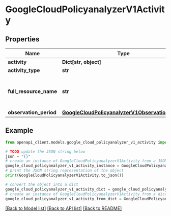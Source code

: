 # GoogleCloudPolicyanalyzerV1Activity


## Properties

Name | Type | Description | Notes
------------ | ------------- | ------------- | -------------
**activity** | **Dict[str, object]** | A struct of custom fields to explain the activity. | [optional] 
**activity_type** | **str** | The type of the activity. | [optional] 
**full_resource_name** | **str** | The full resource name that identifies the resource. For examples of full resource names for Google Cloud services, see https://cloud.google.com/iam/help/troubleshooter/full-resource-names. | [optional] 
**observation_period** | [**GoogleCloudPolicyanalyzerV1ObservationPeriod**](GoogleCloudPolicyanalyzerV1ObservationPeriod.md) |  | [optional] 

## Example

```python
from openapi_client.models.google_cloud_policyanalyzer_v1_activity import GoogleCloudPolicyanalyzerV1Activity

# TODO update the JSON string below
json = "{}"
# create an instance of GoogleCloudPolicyanalyzerV1Activity from a JSON string
google_cloud_policyanalyzer_v1_activity_instance = GoogleCloudPolicyanalyzerV1Activity.from_json(json)
# print the JSON string representation of the object
print(GoogleCloudPolicyanalyzerV1Activity.to_json())

# convert the object into a dict
google_cloud_policyanalyzer_v1_activity_dict = google_cloud_policyanalyzer_v1_activity_instance.to_dict()
# create an instance of GoogleCloudPolicyanalyzerV1Activity from a dict
google_cloud_policyanalyzer_v1_activity_from_dict = GoogleCloudPolicyanalyzerV1Activity.from_dict(google_cloud_policyanalyzer_v1_activity_dict)
```
[[Back to Model list]](../README.md#documentation-for-models) [[Back to API list]](../README.md#documentation-for-api-endpoints) [[Back to README]](../README.md)


